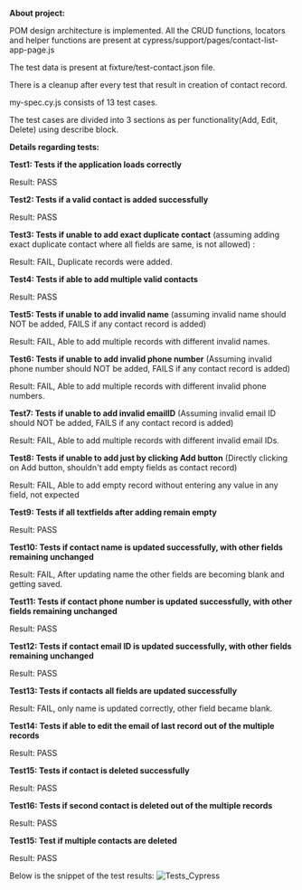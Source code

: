 **About project:**

POM design architecture is implemented. All the CRUD functions, locators and helper functions are present at cypress/support/pages/contact-list-app-page.js

The test data is present at fixture/test-contact.json file.

There is a cleanup after every test that result in creation of contact record.

my-spec.cy.js consists of 13 test cases.

The test cases are divided into 3 sections as per functionality(Add, Edit, Delete) using describe block.



**Details regarding tests:**

**Test1: Tests if the application loads correctly**

Result: PASS


**Test2: Tests if a valid contact is added successfully** 

Result: PASS


**Test3: Tests if unable to add exact duplicate contact** (assuming adding exact duplicate contact where all fields are same, is not allowed) : 

Result: FAIL, Duplicate records were added.


**Test4: Tests if able to add multiple valid contacts** 

Result: PASS


**Test5: Tests if unable to add invalid name** (assuming invalid name should NOT be added, FAILS if any contact record is added)

Result: FAIL, Able to add multiple records with different invalid names.


**Test6: Tests if unable to add invalid phone number** (Assuming invalid phone number should NOT be added, FAILS if any contact record is added)

Result: FAIL, Able to add multiple records with different invalid phone numbers.


**Test7: Tests if unable to add invalid emailID** (Assuming invalid email ID should NOT be added, FAILS if any contact record is added)

Result: FAIL, Able to add multiple records with different invalid email IDs.


**Test8: Tests if unable to add just by clicking Add button** (Directly clicking on Add button, shouldn't add empty fields as contact record)

Result: FAIL, Able to add empty record without entering any value in any field, not expected


**Test9: Tests if all textfields after adding remain empty**

Result: PASS


**Test10: Tests if contact name is updated successfully, with other fields remaining unchanged**

Result: FAIL, After updating name the other fields are becoming blank and getting saved.


**Test11: Tests if contact phone number is updated successfully, with other fields remaining unchanged**

Result: PASS


**Test12: Tests if contact email ID is updated successfully, with other fields remaining unchanged**

Result: PASS


**Test13: Tests if contacts all fields are updated successfully**

Result: FAIL, only name is updated correctly, other field became blank.


**Test14: Tests if able to edit the email of last record out of the multiple records**

Result: PASS


**Test15: Tests if contact is deleted successfully**

Result: PASS


**Test16: Tests if second contact is deleted out of the multiple records**

Result: PASS


**Test15: Test if multiple contacts are deleted**

Result: PASS


Below is the snippet of the test results:
![Tests_Cypress](https://github.com/jain-anukriti/Interview-Test-Cypress/assets/139177735/f2fd3323-df44-4bfa-ae5a-83ac9a72d9d0)



